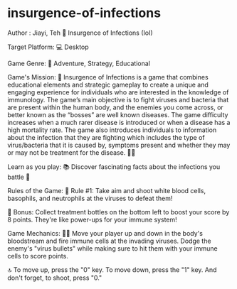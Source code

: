 # insurgence-of-infections
Author : Jiayi, Teh
🦠 Insurgence of Infections (IoI) 

Target Platform:
💻 Desktop

Game Genre:
🚀 Adventure, Strategy, Educational

Game's Mission:
🔬 Insurgence of Infections is a game that combines educational elements and strategic gameplay to create a unique and engaging experience for individuals who are interested in the knowledge of immunology. The game’s main objective is to fight viruses and bacteria that are present within the human body, and the enemies you come across, or better known as the “bosses” are well known diseases. The game difficulty increases when a much rarer disease is introduced or when a disease has a high mortality rate. The game also introduces individuals to information about the infection that they are fighting which includes the type of virus/bacteria that it is caused by, symptoms present and whether they may or may not be treatment for the disease. 🦠💥

Learn as you play: 📚 Discover fascinating facts about the infections you battle 💊

Rules of the Game:
🎯 Rule #1: Take aim and shoot white blood cells, basophils, and neutrophils at the viruses to defeat them!

🌟 Bonus: Collect treatment bottles on the bottom left to boost your score by 8 points. They're like power-ups for your immune system!

Game Mechanics:
🏃‍♂️ Move your player up and down in the body's bloodstream and fire immune cells at the invading viruses. Dodge the enemy's "virus bullets" while making sure to hit them with your immune cells to score points.

🔝 To move up, press the "0" key. To move down, press the "1" key. And don't forget, to shoot, press "0."

